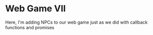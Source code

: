 # Web Game VII

Here, I'm adding NPCs to our web game just as we did with callback functions and promises